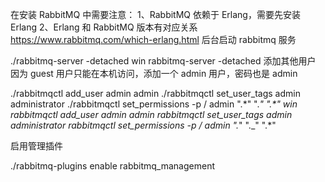 在安装 RabbitMQ 中需要注意：
1、RabbitMQ 依赖于 Erlang，需要先安装 Erlang
2、Erlang 和 RabbitMQ 版本有对应关系
https://www.rabbitmq.com/which-erlang.html
后台启动 rabbitmq 服务

./rabbitmq-server -detached
win rabbitmq-server -detached
添加其他用户
因为 guest 用户只能在本机访问，添加一个 admin 用户，密码也是 admin

./rabbitmqctl add_user admin admin
./rabbitmqctl set_user_tags admin administrator
./rabbitmqctl set_permissions -p / admin ".\*" "._" ".\*"
win
rabbitmqctl add_user admin admin
rabbitmqctl set_user_tags admin administrator
rabbitmqctl set_permissions -p / admin "._" ".\_" ".\*"

启用管理插件

./rabbitmq-plugins enable rabbitmq_management
